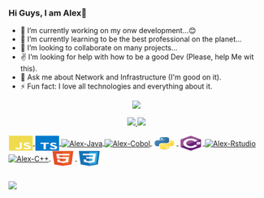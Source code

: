### Hi Guys, I am Alex👋

- 🔭 I’m currently working on my onw development...😊
- 🌱 I’m currently learning to be the best professional on the planet...
- 👯 I’m looking to collaborate on many projects...
- ✌️ I’m looking for help with how to be a good Dev (Please, help Me wit this).
- 💬 Ask me about Network and Infrastructure (I'm good on it).
- ⚡ Fun fact: I love all technologies and everything about it.


<p align="center">
<img src="https://user-images.githubusercontent.com/59259503/179864410-88b4e4d3-3b52-4702-a198-49c1c66efc6a.gif"/>
</p>

<div align="center">
  <a href="https://github.com/AlexsanderC-dev">
  <img height="150em" src="https://github-readme-stats.vercel.app/api?username=AlexsanderC-dev&show_icons=true&theme=codeSTACKr&include_all_commits=true&count_private=true"/>
  <img height="150em" src="https://github-readme-stats.vercel.app/api/top-langs/?username=AlexsanderC-dev&layout=compact&langs_count=7&theme=codeSTACKr"/>
</div>
<div style="display: inline_block"><br>
  <img align="center" alt="Alex-Js" height="30" width="48" src="https://raw.githubusercontent.com/devicons/devicon/master/icons/javascript/javascript-plain.svg">
  <img align="center" alt="Alex-Ts" height="30" width="48" src="https://raw.githubusercontent.com/devicons/devicon/master/icons/typescript/typescript-plain.svg">
  <img align="center" alt="Alex-Java" height="30" width="48" src="https://cdn.jsdelivr.net/gh/devicons/devicon/icons/java/java-original.svg">
  <img align="center" alt="Alex-Cobol" height="30" width="48" src="https://www.svgrepo.com/show/373510/cobol.svg">
  <img align="center" alt="Alex-Python" height="30" width="48" src="https://raw.githubusercontent.com/devicons/devicon/master/icons/python/python-original.svg">
  <img align="center" alt="Alex-Csharp" height="30" width="48" src="https://raw.githubusercontent.com/devicons/devicon/master/icons/csharp/csharp-original.svg">
  <img align="center" alt="Alex-Rstudio" height="30" width="48" src="https://cdn.jsdelivr.net/gh/devicons/devicon/icons/rstudio/rstudio-original.svg" >          
  <img align="center" alt="Alex-C++" height="30" width="48" src="https://cdn.jsdelivr.net/gh/devicons/devicon/icons/cplusplus/cplusplus-original.svg" >
  <img align="center" alt="Alex-HTML" height="30" width="48" src="https://raw.githubusercontent.com/devicons/devicon/master/icons/html5/html5-original.svg">
  <img align="center" alt="Alex-CSS" height="30" width="48" src="https://raw.githubusercontent.com/devicons/devicon/master/icons/css3/css3-original.svg"/>

</div>


        
  
            
          
##

<div>
<a href="https://www.linkedin.com/in/alexsanderscosta" target="_blank"><img src="https://img.shields.io/badge/-LinkedIn-%230077B5?style=for-the-badge&logo=linkedin&logoColor=white" target="_blank"></a>


</div>
